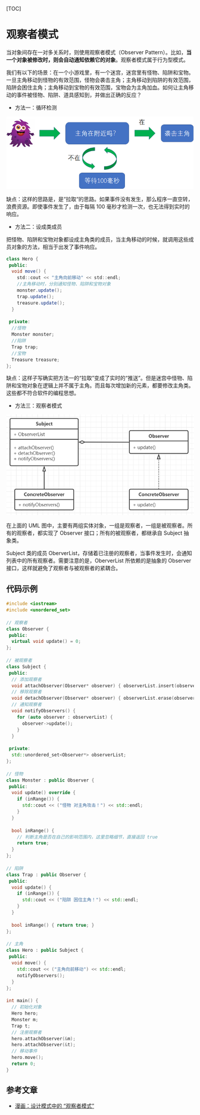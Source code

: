 [TOC]

# 观察者模式

当对象间存在一对多关系时，则使用观察者模式（Observer Pattern）。比如，**当一个对象被修改时，则会自动通知依赖它的对象**。观察者模式属于行为型模式。

我们有以下的场景：在一个小游戏里，有一个迷宫，迷宫里有怪物、陷阱和宝物。一旦主角移动到怪物的有效范围，怪物会袭击主角；主角移动到陷阱的有效范围，陷阱会困住主角；主角移动到宝物的有效范围，宝物会为主角加血。如何让主角移动的事件被怪物、陷阱、道具感知到，并做出正确的反应？

- 方法一：循环检测

![方法一](./.观察者模式.assets/方法一.png)

缺点：这样的思路是，是“拉取“的思路。如果事件没有发生，那么程序一直空转，浪费资源。即使事件发生了，由于每隔 100 毫秒才检测一次，也无法得到实时的响应。

- 方法二：设成类成员

把怪物、陷阱和宝物对象都设成主角类的成员，当主角移动的时候，就调用这些成员对象的方法，相当于出发了事件响应。

```java
class Hero {
 public:
  void move() {
    std::cout << "主角向前移动" << std::endl;
    //主角移动时，分别通知怪物、陷阱和宝物对象
    monster.update();
    trap.update();
    treasure.update();
  }

 private:
  //怪物
  Monster monster;
  //陷阱
  Trap trap;
  //宝物
  Treasure treasure;
};
```

缺点：这样子写确实把方法一的“拉取”变成了实时的“推送”。但是迷宫中怪物、陷阱和宝物对象在逻辑上并不属于主角。而且每次增加新的元素，都要修改主角类。这些都不符合软件的编程思想。

- 方法三：观察者模式

![观察者模式](./.观察者模式.assets/观察者模式.png)

在上面的 UML 图中，主要有两组实体对象，一组是观察者，一组是被观察者。所有的观察者，都实现了 Observer 接口；所有的被观察者，都继承自 Subject 抽象类。

Subject 类的成员 OberverList，存储着已注册的观察者，当事件发生时，会通知列表中的所有观察者。需要注意的是，OberverList 所依赖的是抽象的 Observer 接口，这样就避免了观察者与被观察者的紧耦合。

## 代码示例

```cpp
#include <iostream>
#include <unordered_set>

// 观察者
class Observer {
 public:
  virtual void update() = 0;
};

// 被观察者
class Subject {
 public:
  // 添加观察者
  void attachObserver(Observer* observer) { observerList.insert(observer); }
  // 移除观察者
  void detachObserver(Observer* observer) { observerList.erase(observer); }
  // 通知观察者
  void notifyObservers() {
    for (auto observer : observerList) {
      observer->update();
    }
  }

 private:
  std::unordered_set<Observer*> observerList;
};

// 怪物
class Monster : public Observer {
 public:
  void update() override {
    if (inRange()) {
      std::cout << ("怪物 对主角攻击！") << std::endl;
    }
  }

  bool inRange() {
    // 判断主角是否在自己的影响范围内，这里忽略细节，直接返回 true
    return true;
  }
};

// 陷阱
class Trap : public Observer {
 public:
  void update() {
    if (inRange()) {
      std::cout << ("陷阱 困住主角！") << std::endl;
    }
  }

  bool inRange() { return true; }
};

// 主角
class Hero : public Subject {
 public:
  void move() {
    std::cout << ("主角向前移动") << std::endl;
    notifyObservers();
  }
};

int main() {
  // 初始化对象
  Hero hero;
  Monster m;
  Trap t;
  // 注册观察者
  hero.attachObserver(&m);
  hero.attachObserver(&t);
  // 移动事件
  hero.move();
  return 0;
}

```

## 参考文章

- [漫画：设计模式中的 “观察者模式”](https://mp.weixin.qq.com/s/JHIzGc1c0EyT-LfuUhyTtA)
